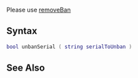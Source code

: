 Please use [removeBan](/docs/removeban.md "wikilink")

Syntax
------

``` lua
bool unbanSerial ( string serialToUnban )         
```

See Also
--------

